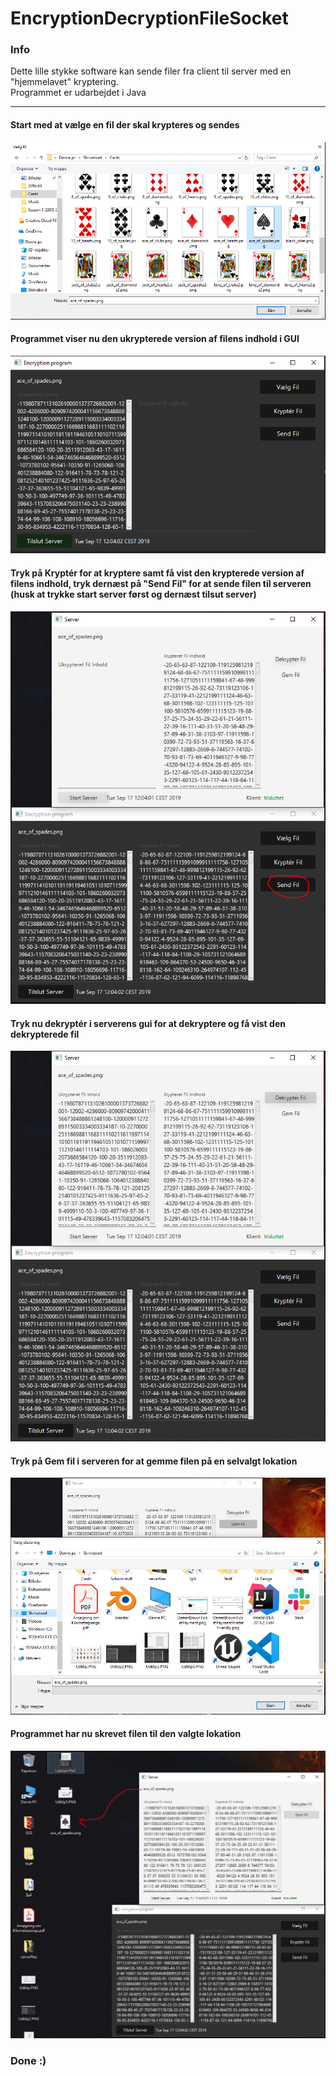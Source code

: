 # EncryptionDecryptionFileSocket
### Info <br>

<p>Dette lille stykke software kan sende filer fra client til server med en "hjemmelavet" kryptering. <br>
Programmet er udarbejdet i Java</p>

---------------------------------------------------------------------------------------------------------

#### Start med at vælge en fil der skal krypteres og sendes

![udklip 1](https://github.com/Cosby1992/EncryptionDecryptionFileSocket/blob/master/src/screenshots/Udklip.PNG "Vælg en fil")

#### Programmet viser nu den ukrypterede version af filens indhold i GUI


![udklip 2](https://github.com/Cosby1992/EncryptionDecryptionFileSocket/blob/master/src/screenshots/Udklip2.PNG "Se den ukrypterede fil")

#### Tryk på Kryptér for at kryptere samt få vist den krypterede version af filens indhold, tryk dernæst på "Send Fil" for at sende filen til serveren (husk at trykke start server først og dernæst tilsut server)

![udklip 3](https://github.com/Cosby1992/EncryptionDecryptionFileSocket/blob/master/src/screenshots/Udklip3.PNG "Kryptér fil")

#### Tryk nu dekryptér i serverens gui for at dekryptere og få vist den dekrypterede fil

![udklip 4](https://github.com/Cosby1992/EncryptionDecryptionFileSocket/blob/master/src/screenshots/Udklip4.PNG "Send fil")

#### Tryk på Gem fil i serveren for at gemme filen på en selvalgt lokation

![udklip 5](https://github.com/Cosby1992/EncryptionDecryptionFileSocket/blob/master/src/screenshots/Udklip5.PNG "dekryptér fil")

#### Programmet har nu skrevet filen til den valgte lokation

![udklip 6](https://github.com/Cosby1992/EncryptionDecryptionFileSocket/blob/master/src/screenshots/Udklip6.PNG "Gem fil")

### Done :)
